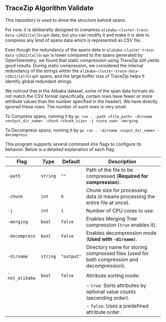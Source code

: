 ## TraceZip Algorithm Validate

This repository is used to show the structure behind spans.

For now, it is deliberatly designed to compress `alibaba-cluster-trace-data-v2022/CallGraph` data, but you can modify it and make it is able to compress any kind of spans data which is represented as CSV file.

Even though the redundancy of the spans data in `alibaba-cluster-trace-data-v2022/CallGraph` is lower compared to the spans generated by OpenTelemetry, we found that static compression using TraceZip still yields good results. During static compression, we considered the internal redundancy of the strings within the `alibaba-cluster-trace-data-v2022/CallGraph` spans, and the large buffer size of TraceZip helps it identify global redundant strings.

We noticed that in the Alibaba dataset, some of the span data formats do not match the CSV format (specifically, certain rows have fewer or more attribute values than the number specified in the header). We have directly ignored these rows. The number of such rows is very small.

To Compress spans, running it by `go run . -path <file_path> -dirname <output_dir_name> -chunk <chunk_size> -j <core_num> -merging`

To Decompress spans, running it by `go run . -dirname <input_dir_name> -decompress`

This program supports several command-line flags to configure its behavior. Below is a detailed explanation of each flag:

| **Flag**        | **Type**   | **Default**  | **Description**                                                                 |
|----------------|-----------|-------------|-----------------------------------------------------------------------------|
| `-path`       | `string`  | `""`        | Path of the file to be compressed (**Required for compression**).          |
| `-chunk`      | `int`     | `0`         | Chunk size for processing data (`0` means processing the entire file at once). |
| `-j`          | `int`     | `1`         | Number of CPU cores to use.                                                 |
| `-merging`    | `bool`    | `false`     | Enables Merging Tree compression (`true` enables it).                       |
| `-decompress` | `bool`    | `false`     | Enables decompression mode (**Used with `-dirname`**).                      |
| `-dirname`    | `string`  | `"output"`  | Directory name for storing compressed files (used for both compression and decompression). |
| `-not_alibaba`| `bool`    | `false`     | Attribute sorting mode:                                                      |
|               |           |             | - `true`: Sorts attributes by optional value counts (ascending order).      |
|               |           |             | - `false`: Uses a predefined attribute order.                               |